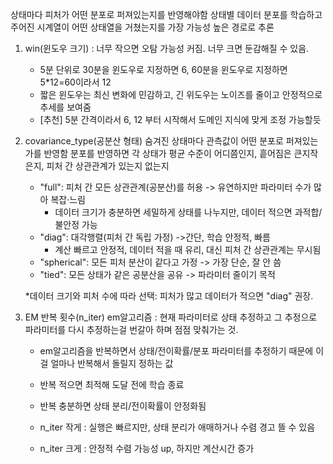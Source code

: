 
상태마다 피처가 어떤 분포로 퍼져있는지를 반영해야함
상태별 데이터 분포를 학습하고 
주어진 시계열이 어떤 상태열을 거쳤는지를 가장 가능성 높은 경로로 추론
1. win(윈도우 크기) : 너무 작으면 오탐 가능성 커짐. 너무 크면 둔감해질 수 있음.
    - 5분 단위로 30분을 윈도우로 지정하면 6, 60분을 윈도우로 지정하면 5*12=60이라서 12
    - 짧은 윈도우는 최신 변화에 민감하고, 긴 위도우는 노이즈를 줄이고 안정적으로 추세를 보여줌
    - [추천] 5분 간격이라서 6, 12 부터 시작해서 도메인 지식에 맞게 조정 가능할듯
2. covariance_type(공분산 형태)
    숨겨진 상태마다 관측값이 어떤 분포로 퍼져있는가를 반영함
    분포를 반영하면 각 상태가 평균 수준이 어디쯤인지, 흩어짐은 큰지작은지, 피처 간 상관관계가 있는지 없는지

    - "full": 피처 간 모든 상관관계(공분산)를 허용 -> 유연하지만 파라미터 수가 많아 복잡·느림
        - 데이터 크기가 충분하면 세밀하게 상태를 나누지만, 데이터 적으면 과적합/불안정 가능
    - "diag": 대각행렬(피처 간 독립 가정) ->간단, 학습 안정적, 빠름
        - 계산 빠르고 안정적, 데이터 적을 때 유리, 대신 피처 간 상관관계는 무시됨    
    - "spherical": 모든 피처 분산이 같다고 가정 -> 가장 단순, 잘 안 씀
    - "tied": 모든 상태가 같은 공분산을 공유 -> 파라미터 줄이기 목적

    *데이터 크기와 피처 수에 따라 선택: 피처가 많고 데이터가 적으면 "diag" 권장.
3. EM 반복 횟수(n_iter)
    em알고리즘 : 현재 파라미터로 상태 추정하고 그 추정으로 파라미터를 다시 추정하는걸 번갈아 하며 점점 맞춰가는 것.
    - em알고리즘을 반복하면서 상태/전이확률/분포 파라미터를 추정하기 때문에 이걸 얼마나 반복해서 돌릴지 정하는 값
    - 반복 적으면 최적해 도달 전에 학습 종료
    - 반복 충분하면 상태 분리/전이확률이 안정화됨

    - n_iter 작게 : 실행은 빠르지만, 상태 분리가 애매하거나 수렴 경고 뜰 수 있음
    - n_iter 크게 : 안정적 수렴 가능성 up, 하지만 계산시간 증가    
